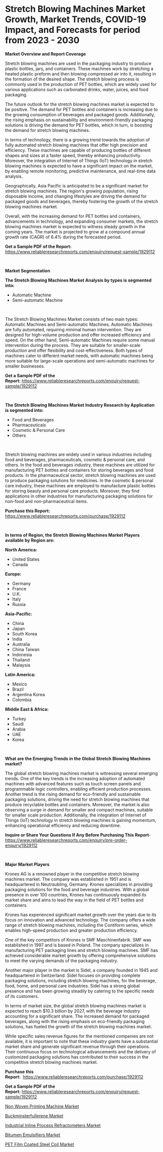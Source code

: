 <p><h1>Stretch Blowing Machines Market Growth, Market Trends, COVID-19 Impact, and Forecasts for period from 2023 - 2030</h1></p><p><strong>Market Overview and Report Coverage</strong></p>
<p><p>Stretch blowing machines are used in the packaging industry to produce plastic bottles, jars, and containers. These machines work by stretching a heated plastic preform and then blowing compressed air into it, resulting in the formation of the desired shape. The stretch blowing process is commonly used in the production of PET bottles, which are widely used for various applications such as carbonated drinks, water, juices, and food packaging.</p><p>The future outlook for the stretch blowing machines market is expected to be positive. The demand for PET bottles and containers is increasing due to the growing consumption of beverages and packaged goods. Additionally, the rising emphasis on sustainability and environment-friendly packaging solutions is driving the demand for PET bottles, which in turn, is boosting the demand for stretch blowing machines.</p><p>In terms of technology, there is a growing trend towards the adoption of fully automated stretch blowing machines that offer high precision and efficiency. These machines are capable of producing bottles of different shapes and sizes at a faster speed, thereby enhancing productivity. Moreover, the integration of Internet of Things (IoT) technology in stretch blowing machines is expected to have a significant impact on the market, by enabling remote monitoring, predictive maintenance, and real-time data analysis.</p><p>Geographically, Asia Pacific is anticipated to be a significant market for stretch blowing machines. The region's growing population, rising disposable income, and changing lifestyles are driving the demand for packaged goods and beverages, thereby fostering the growth of the stretch blowing machines market.</p><p>Overall, with the increasing demand for PET bottles and containers, advancements in technology, and expanding consumer markets, the stretch blowing machines market is expected to witness steady growth in the coming years. The market is projected to grow at a compound annual growth rate (CAGR) of 6.4% during the forecasted period.</p></p>
<p><strong>Get a Sample PDF of the Report:</strong> <a href="https://www.reliableresearchreports.com/enquiry/request-sample/1929112">https://www.reliableresearchreports.com/enquiry/request-sample/1929112</a></p>
<p>&nbsp;</p>
<p><strong>Market Segmentation</strong></p>
<p><strong>The Stretch Blowing Machines Market Analysis by types is segmented into:</strong></p>
<p><ul><li>Automatic Machine</li><li>Semi-automatic Machine</li></ul></p>
<p>&nbsp;</p>
<p><p>The Stretch Blowing Machines Market consists of two main types: Automatic Machines and Semi-automatic Machines. Automatic Machines are fully automated, requiring minimal human intervention. They are designed for high-volume production and offer increased efficiency and speed. On the other hand, Semi-automatic Machines require some manual intervention during the process. They are suitable for smaller-scale production and offer flexibility and cost-effectiveness. Both types of machines cater to different market needs, with automatic machines being more suitable for large-scale operations and semi-automatic machines for smaller businesses.</p></p>
<p><strong>Get a Sample PDF of the Report:</strong>&nbsp;<a href="https://www.reliableresearchreports.com/enquiry/request-sample/1929112">https://www.reliableresearchreports.com/enquiry/request-sample/1929112</a></p>
<p>&nbsp;</p>
<p><strong>The Stretch Blowing Machines Market Industry Research by Application is segmented into:</strong></p>
<p><ul><li>Food and Beverages</li><li>Pharmaceuticals</li><li>Cosmetic & Personal Care</li><li>Others</li></ul></p>
<p>&nbsp;</p>
<p><p>Stretch blowing machines are widely used in various industries including food and beverages, pharmaceuticals, cosmetic & personal care, and others. In the food and beverages industry, these machines are utilized for manufacturing PET bottles and containers for storing beverages and food products. In the pharmaceutical sector, stretch blowing machines are used to produce packaging solutions for medicines. In the cosmetic & personal care industry, these machines are employed to manufacture plastic bottles for storing beauty and personal care products. Moreover, they find applications in other industries for manufacturing packaging solutions for non-food and non-pharmaceutical items.</p></p>
<p><strong>Purchase this Report:</strong>&nbsp; <a href="https://www.reliableresearchreports.com/purchase/1929112">https://www.reliableresearchreports.com/purchase/1929112</a></p>
<p>&nbsp;</p>
<p><strong>In terms of Region, the Stretch Blowing Machines Market Players available by Region are:</strong></p>
<p>
    <p> <strong> North America: </strong>
        <ul>
            <li>United States</li>
            <li>Canada</li>
        </ul>
        </p> 
    <p> <strong> Europe: </strong>
        <ul>
            <li>Germany</li>
            <li>France</li>
            <li>U.K.</li>
            <li>Italy</li>
            <li>Russia</li>
        </ul>
        </p> 
    <p> <strong> Asia-Pacific: </strong>
        <ul>
            <li>China</li>
            <li>Japan</li>
            <li>South Korea</li>
            <li>India</li>
            <li>Australia</li>
            <li>China Taiwan</li>
            <li>Indonesia</li>
            <li>Thailand</li>
            <li>Malaysia</li>
        </ul>
        </p> 
    <p> <strong> Latin America: </strong>
        <ul>
            <li>Mexico</li>
            <li>Brazil</li>
            <li>Argentina Korea</li>
            <li>Colombia</li>
        </ul>
        </p> 
    <p> <strong> Middle East & Africa: </strong>
        <ul>
            <li>Turkey</li>
            <li>Saudi</li>
            <li>Arabia</li>
            <li>UAE</li>
            <li>Korea</li>
        </ul>
    </p>
    </p>
<p>&nbsp;</p>
<p><strong>What are the Emerging Trends in the Global Stretch Blowing Machines market?</strong></p>
<p><p>The global stretch blowing machines market is witnessing several emerging trends. One of the key trends is the increasing adoption of automated machines with advanced features such as touch screen panels and programmable logic controllers, enabling efficient production processes. Another trend is the rising demand for eco-friendly and sustainable packaging solutions, driving the need for stretch blowing machines that produce recyclable bottles and containers. Moreover, the market is also observing a surge in demand for smaller and compact machines, suitable for smaller scale production. Additionally, the integration of Internet of Things (IoT) technology in stretch blowing machines is gaining momentum, enhancing operational efficiency and reducing downtime.</p></p>
<p><strong>Inquire or Share Your Questions If Any Before Purchasing This Report</strong>- <a href="https://www.reliableresearchreports.com/enquiry/pre-order-enquiry/1929112">https://www.reliableresearchreports.com/enquiry/pre-order-enquiry/1929112</a></p>
<p>&nbsp;</p>
<p><strong>Major Market Players</strong></p>
<p><p>Krones AG is a renowned player in the competitive stretch blowing machines market. The company was established in 1951 and is headquartered in Neutraubling, Germany. Krones specializes in providing packaging solutions for the food and beverage industries. With a global presence in over 100 countries, Krones has continuously expanded its market share and aims to lead the way in the field of PET bottles and containers.</p><p>Krones has experienced significant market growth over the years due to its focus on innovation and advanced technology. The company offers a wide range of stretch blowing machines, including the Contiform series, which enables high-speed production and greater production efficiency. </p><p>One of the key competitors of Krones is SMF Maschinenfabrik. SMF was established in 1997 and is based in Poland. The company specializes in manufacturing PET packaging lines and stretch blowing machines. SMF has achieved considerable market growth by offering comprehensive solutions to meet the varying demands of the packaging industry.</p><p>Another major player in the market is Sidel, a company founded in 1945 and headquartered in Switzerland. Sidel focuses on providing complete packaging solutions, including stretch blowing machines, for the beverage, food, home, and personal care industries. Sidel has a strong global presence and has been growing steadily by catering to the specific needs of its customers.</p><p>In terms of market size, the global stretch blowing machines market is expected to reach $10.3 billion by 2027, with the beverage industry accounting for a significant share. The increased demand for packaged beverages, along with the rising emphasis on eco-friendly packaging solutions, has fueled the growth of the stretch blowing machines market.</p><p>While specific sales revenue figures for the mentioned companies are not available, it is important to note that these industry giants have a substantial market share and generate significant revenue through their operations. Their continuous focus on technological advancements and the delivery of customized packaging solutions has contributed to their success in the competitive stretch blowing machines market.</p></p>
<p><strong>Purchase this Report:</strong>&nbsp;&nbsp;<a href="https://www.reliableresearchreports.com/purchase/1929112">https://www.reliableresearchreports.com/purchase/1929112</a></p>
<p></p>
<p><strong>Get a Sample PDF of the Report:</strong>&nbsp;<a href="https://www.reliableresearchreports.com/enquiry/request-sample/1929112">https://www.reliableresearchreports.com/enquiry/request-sample/1929112</a></p>
<p><p><a href="https://github.com/WillieWoodard/Market-Research-Report-List-1/blob/main/non-woven-printing-machine-market.md">Non Woven Printing Machine Market</a></p><p><a href="https://medium.com/@damionrunte/buckminsterfullerene-market-trends-and-market-analysis-forecasted-for-period-2023-2030-14a6a43a56eb">Buckminsterfullerene Market</a></p><p><a href="https://github.com/BryceTownsendr/Market-Research-Report-List-1/blob/main/industrial-inline-process-refractometers-market.md">Industrial Inline Process Refractometers Market</a></p><p><a href="https://medium.com/@mariliehowe/bitumen-emulsifiers-market-size-market-outlook-and-market-forecast-2023-to-2030-06aea1e612c3">Bitumen Emulsifiers Market</a></p><p><a href="https://medium.com/@geoanderson1978/pet-film-coated-steel-coil-market-research-report-its-history-and-forecast-2023-to-2030-4eb5dbf9a12e">PET Film Coated Steel Coil Market</a></p></p>
